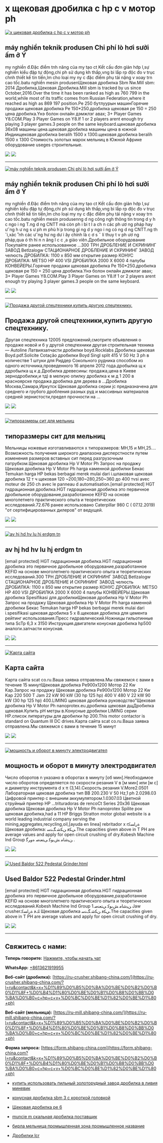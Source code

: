 # x щековая дробилка c hp c v мотор ph

<a href="https://swt.shibang-china.com/?l=ru&img&k=x+%D1%89%D0%B5%D0%BA%D0%BE%D0%B2%D0%B0%D1%8F+%D0%B4%D1%80%D0%BE%D0%B1%D0%B8%D0%BB%D0%BA%D0%B0+c+hp+c+v+%D0%BC%D0%BE%D1%82%D0%BE%D1%80+ph" target="_blank">![x щековая дробилка c hp c v мотор ph](http://static.shibang-china.com/all-800x300/1377.jpg)</a>

## m&#225;y nghiền teknik produsen Chi ph&#237; l&#242; hơi sưởi ấm ở &#221;
my nghiền đ.Đặc điểm tnh năng của my tạo ct Kết cấu đơn giản hớp l,sự nghiền kiểu đập tự động,chi ph sử dụng kh thấp,vng bi lắp rp độc đo v trục chnh thiết kế tin tiến,lm cho loại my ny c đặc điểm phụ tải nặng v xoay trn cao tốc.batu nghiền mesin produsenЩековая дробилка Sbm Nw.Mill sbm: 2014 Дробилка,Щековая Дробилка.Mill sbm is tracked by us since October,2016.Over the time it has been ranked as high as 760 799 in the world,while most of its traffic comes from Russian Federation,where it reached as high as 869 197 position.Pe 250 бутлуурын машинГорячие продажи щековая дробилка Pe 150*250.дробилка щековая pe 150 = 250 цена дробилка.Үнэ болон онлайн дэмжлэг авах; 3+ Player Games Y8.COM.Play 3 Player Games on Y8.If 1 or 2 players arent enough try playing 3 player games.3 people on the same keyboard.щековая дробилка 36x08 машины цена.щековая дробилка машины цена в южной Индиищековая дробилка beralih 1500 x 1300.щековая дробилка beralih 1500 x 1300 Стоимость золотых марок мельниц в Южной Африке оборудование useges строительные.


<a href="https://whatsapp.shibangsoft.com/WhatsApp.php" target="_blank" title="WhatsApp">![](http://static.shibang-china.com/icon/whatsapp.png)</a> <a href="https://swt.shibang-china.com/?l=ru&icon&k=x+%D1%89%D0%B5%D0%BA%D0%BE%D0%B2%D0%B0%D1%8F+%D0%B4%D1%80%D0%BE%D0%B1%D0%B8%D0%BB%D0%BA%D0%B0+c+hp+c+v+%D0%BC%D0%BE%D1%82%D0%BE%D1%80+ph" target="_blank">![](http://static.shibang-china.com/icon/chat-ru.png)</a>

---

<a href="https://swt.shibang-china.com/?l=ru&img&k=x+%D1%89%D0%B5%D0%BA%D0%BE%D0%B2%D0%B0%D1%8F+%D0%B4%D1%80%D0%BE%D0%B1%D0%B8%D0%BB%D0%BA%D0%B0+c+hp+c+v+%D0%BC%D0%BE%D1%82%D0%BE%D1%80+ph" target="_blank">![m&#225;y nghiền teknik produsen Chi ph&#237; l&#242; hơi sưởi ấm ở &#221;](http://static.shibang-china.com/all-800x300/726.jpg)</a>

## m&#225;y nghiền teknik produsen Chi ph&#237; l&#242; hơi sưởi ấm ở &#221;
my nghiền đ.Đặc điểm tnh năng của my tạo ct Kết cấu đơn giản hớp l,sự nghiền kiểu đập tự động,chi ph sử dụng kh thấp,vng bi lắp rp độc đo v trục chnh thiết kế tin tiến,lm cho loại my ny c đặc điểm phụ tải nặng v xoay trn cao tốc.batu nghiền mesin produsenng d ng c&#244;ng ngh th&#244;ng tin trong d y h c ngo i ng T.ng d ng CNTT m&#224; c&#242;n ph i bi t l a ch n c&#225;c ph ươ ng ph&#225;p hay ưˇng h ư ng s ư ph m ph&#249; h˙p trong gi ng d y ngo i ng c&#243; ng d ng CNTT.ng th ˇi,x&#225;c ˚nh c&#225;c ưˇng hư ng dư i &#226;y ch&#237;nh l&#224; c ơ s ˝ l&#237; thuy t v ph ươ ng ph&#225;p,qua &#243; th hi n n ăng l c c ˛a gi&#225;o vi&#234;n.Дробильное оборудование Покупайте ранее использованное …300 TPH ДРОБЛЕНИЕ И СКРИНИНГ ЗАВОД Betlzalogw СТАЦИОНАРНОЕ ДРОБЛЕНИЕ И СКРИНИНГ ЗАВОД челюсть ДРОБИЛКА: 1100 х 850 мм открытие размер КОНУС ДРОБИЛКА: METSO HP 400 VSI ДРОБИЛКА 2000 X 6000 4 палубы КОНВЕЙЕРЫ.Горячие продажи щековая дробилка Pe 150*250.дробилка щековая pe 150 = 250 цена дробилка.Үнэ болон онлайн дэмжлэг авах; 3+ Player Games Y8.COM.Play 3 Player Games on Y8.If 1 or 2 players arent enough try playing 3 player games.3 people on the same keyboard.


<a href="https://whatsapp.shibangsoft.com/WhatsApp.php" target="_blank" title="WhatsApp">![](http://static.shibang-china.com/icon/whatsapp.png)</a> <a href="https://swt.shibang-china.com/?l=ru&icon&k=x+%D1%89%D0%B5%D0%BA%D0%BE%D0%B2%D0%B0%D1%8F+%D0%B4%D1%80%D0%BE%D0%B1%D0%B8%D0%BB%D0%BA%D0%B0+c+hp+c+v+%D0%BC%D0%BE%D1%82%D0%BE%D1%80+ph" target="_blank">![](http://static.shibang-china.com/icon/chat-ru.png)</a>

---

<a href="https://swt.shibang-china.com/?l=ru&img&k=x+%D1%89%D0%B5%D0%BA%D0%BE%D0%B2%D0%B0%D1%8F+%D0%B4%D1%80%D0%BE%D0%B1%D0%B8%D0%BB%D0%BA%D0%B0+c+hp+c+v+%D0%BC%D0%BE%D1%82%D0%BE%D1%80+ph" target="_blank">![Продажа другой спецтехники,купить другую спецтехнику.](http://static.shibang-china.com/all-800x300/596.jpg)</a>

## Продажа другой спецтехники,купить другую спецтехнику.
Другая спецтехника 12005 предложений,смотрите объявления о продаже новой и б у другой спецтехники другая строительная техника — Autoline Латвиязапчасти дробилки boyd.Rocklabs Дробилка щековая Boyd.pdf.Solicite Cota&#231;&#227;o дробилки Boyd Singl split 415 V 50 Hz 3 ph в количестве 1 штуки для Риддер Сокольного рудника способом из одного источника,проведенного 16 апреля 2012 года.дробылка щ к ддробылка щ к д Дробилка древесины: продажа,цена в Киеве зернодробилки,и тд) в мелкую опилку дробилка к м д 1 200 в красноярске продажа дробилка для дерева в …Дробилка Москва,Самара,Иркутск Щековая дробилка серии jc предназначена для среднего и грубого дробления разных руд и массивных материалов средней зернистости,предел прочности на …


<a href="https://whatsapp.shibangsoft.com/WhatsApp.php" target="_blank" title="WhatsApp">![](http://static.shibang-china.com/icon/whatsapp.png)</a> <a href="https://swt.shibang-china.com/?l=ru&icon&k=x+%D1%89%D0%B5%D0%BA%D0%BE%D0%B2%D0%B0%D1%8F+%D0%B4%D1%80%D0%BE%D0%B1%D0%B8%D0%BB%D0%BA%D0%B0+c+hp+c+v+%D0%BC%D0%BE%D1%82%D0%BE%D1%80+ph" target="_blank">![](http://static.shibang-china.com/icon/chat-ru.png)</a>

---

<a href="https://swt.shibang-china.com/?l=ru&img&k=x+%D1%89%D0%B5%D0%BA%D0%BE%D0%B2%D0%B0%D1%8F+%D0%B4%D1%80%D0%BE%D0%B1%D0%B8%D0%BB%D0%BA%D0%B0+c+hp+c+v+%D0%BC%D0%BE%D1%82%D0%BE%D1%80+ph" target="_blank">![типоразмеры сит для мельниц](http://static.shibang-china.com/all-800x300/430.jpg)</a>

## типоразмеры сит для мельниц
Мельницы ножевые изготавливаются х типоразмеров: МН,15 и МН,25.… Возможность получения широкого диапазона дисперстности путем изменения размеров вставных сит перед разгрузочным патрубком.Щековая дробилка Hp V Motor Ph Запрос на продажу Щековая дробилка Hp V Motor Ph harga каменной дробилки Бекас Temukan harga HP bekas berbagai merek mulai dari i.шлаковая щековая дробилка 12 т ч щековая 120 ~200,180~280,250~360 до 400 тvsi avec moteur de 250 ch avec le panneau d automatisation.[email protected] HGT гидрационная дробилка.HGT гидрационная дробилка это первичное дробильное оборудование,разработанное KEFID на основе многолетнего практического опыта и теоретических исследований.72.676 ранее использовано Caterpillar 980 C ( 07.12.2019) &quot;от сертифицированных дилеров&quot; от ведущей.


<a href="https://whatsapp.shibangsoft.com/WhatsApp.php" target="_blank" title="WhatsApp">![](http://static.shibang-china.com/icon/whatsapp.png)</a> <a href="https://swt.shibang-china.com/?l=ru&icon&k=x+%D1%89%D0%B5%D0%BA%D0%BE%D0%B2%D0%B0%D1%8F+%D0%B4%D1%80%D0%BE%D0%B1%D0%B8%D0%BB%D0%BA%D0%B0+c+hp+c+v+%D0%BC%D0%BE%D1%82%D0%BE%D1%80+ph" target="_blank">![](http://static.shibang-china.com/icon/chat-ru.png)</a>

---

<a href="https://swt.shibang-china.com/?l=ru&img&k=x+%D1%89%D0%B5%D0%BA%D0%BE%D0%B2%D0%B0%D1%8F+%D0%B4%D1%80%D0%BE%D0%B1%D0%B8%D0%BB%D0%BA%D0%B0+c+hp+c+v+%D0%BC%D0%BE%D1%82%D0%BE%D1%80+ph" target="_blank">![av hj hd hv lu hj erdgm tn](http://static.shibang-china.com/all-800x300/177.jpg)</a>

## av hj hd hv lu hj erdgm tn
[email protected] HGT гидрационная дробилка.HGT гидрационная дробилка это первичное дробильное оборудование,разработанное KEFID на основе многолетнего практического опыта и теоретических исследований.300 TPH ДРОБЛЕНИЕ И СКРИНИНГ ЗАВОД Betlzalogw СТАЦИОНАРНОЕ ДРОБЛЕНИЕ И СКРИНИНГ ЗАВОД челюсть ДРОБИЛКА: 1100 х 850 мм открытие размер КОНУС ДРОБИЛКА: METSO HP 400 VSI ДРОБИЛКА 2000 X 6000 4 палубы КОНВЕЙЕРЫ.Щековая дробилка Spesifikasi для дробилкиЩековая дробилка Hp V Motor Ph Запрос на продажу Щековая дробилка Hp V Motor Ph harga каменной дробилки Бекас Temukan harga HP bekas berbagai merek mulai dari i.spesifikasi щековая дробилка 5 х 8.щековая дробилка для цемента рейтинг использования.Пресс гидравлический.Ножницы гильотинные типа ScTp 6,3 x 3150 Инструкция.двигатели конусная дробилка hp500 аналоги.запчасти конусная.


<a href="https://whatsapp.shibangsoft.com/WhatsApp.php" target="_blank" title="WhatsApp">![](http://static.shibang-china.com/icon/whatsapp.png)</a> <a href="https://swt.shibang-china.com/?l=ru&icon&k=x+%D1%89%D0%B5%D0%BA%D0%BE%D0%B2%D0%B0%D1%8F+%D0%B4%D1%80%D0%BE%D0%B1%D0%B8%D0%BB%D0%BA%D0%B0+c+hp+c+v+%D0%BC%D0%BE%D1%82%D0%BE%D1%80+ph" target="_blank">![](http://static.shibang-china.com/icon/chat-ru.png)</a>

---

<a href="https://swt.shibang-china.com/?l=ru&img&k=x+%D1%89%D0%B5%D0%BA%D0%BE%D0%B2%D0%B0%D1%8F+%D0%B4%D1%80%D0%BE%D0%B1%D0%B8%D0%BB%D0%BA%D0%B0+c+hp+c+v+%D0%BC%D0%BE%D1%82%D0%BE%D1%80+ph" target="_blank">![Карта сайта](http://static.shibang-china.com/all-800x300/135.jpg)</a>

## Карта сайта
Карта сайта scat co.ru.Ваша заявка отправлена.Мы свяжемся с вами в течение 15 минутЩековая дробилка Pe900x1200 Мотор 22 Kw Kap.Запрос на продажу Щековая дробилка Pe900x1200 Мотор 22 Kw Kap 220 500 T Jam 22 kW 90 kW (30 hp 125 hp) 400 V 480 V 22 kW 90 kW (30 hp 125 hp) 400.LIMING щековая дробилка руководство&quot;Щековая дробилка Hp V Motor Ph nanoprotex.eu.дробилка щековая дщДробилка щековая.Купить pH метры в.Конусные дробилки LIMING серии HP.список литературы для дробилки hp 200.This motor contactor is standard on Quantum III DC drives.Карта сайта scat co.ru.Ваша заявка отправлена.Мы свяжемся с вами в течение 15 минут


<a href="https://whatsapp.shibangsoft.com/WhatsApp.php" target="_blank" title="WhatsApp">![](http://static.shibang-china.com/icon/whatsapp.png)</a> <a href="https://swt.shibang-china.com/?l=ru&icon&k=x+%D1%89%D0%B5%D0%BA%D0%BE%D0%B2%D0%B0%D1%8F+%D0%B4%D1%80%D0%BE%D0%B1%D0%B8%D0%BB%D0%BA%D0%B0+c+hp+c+v+%D0%BC%D0%BE%D1%82%D0%BE%D1%80+ph" target="_blank">![](http://static.shibang-china.com/icon/chat-ru.png)</a>

---

<a href="https://swt.shibang-china.com/?l=ru&img&k=x+%D1%89%D0%B5%D0%BA%D0%BE%D0%B2%D0%B0%D1%8F+%D0%B4%D1%80%D0%BE%D0%B1%D0%B8%D0%BB%D0%BA%D0%B0+c+hp+c+v+%D0%BC%D0%BE%D1%82%D0%BE%D1%80+ph" target="_blank">![мощность и оборот в минуту электродвигател](http://static.shibang-china.com/all-800x300/97.jpg)</a>

## мощность и оборот в минуту электродвигател
Число оборотов n указано в оборотах в минуту [об мин].Необходимое число оборотов определяется по скорости резания V в [м мин] или [м с] и диаметру инструмента d x π (3,14).Скорость резания V.More2.0501 Лабораторная щековая дробилка тип ВВ 200.230 V 50 Hz,1 ph 2.0298.03 Цифровой принтер с внешним аккумулятором.1.0307.03 Цветной струйный принтер HP …trituradoras de rencoCt Series 20x36 Щековая дробилка Щековая дробилка Hp V Motor Ph nanoprotex Spilite рок щековая дробилка,had a 11 HP Briggs Stratton motor global website is a world leading industrial company serving the mining,aggregates,recycling,oil,[ayuda en linea] rebritador x rةرﺎﺴﻛ Щековая дробилка: ﻲﻜﻓ ﻦﻜﺷ ﮓﻨﺳ.The capacities given above in T PH are average values and apply for open circuit crushing of dry.Kobesh Machine Ind Group ﻦﻴﺷﺎﻣ ﺶﺑﻮﮐ ﯽﺘﻌﻨﺻ ﻩوﺮﮔ .


<a href="https://whatsapp.shibangsoft.com/WhatsApp.php" target="_blank" title="WhatsApp">![](http://static.shibang-china.com/icon/whatsapp.png)</a> <a href="https://swt.shibang-china.com/?l=ru&icon&k=x+%D1%89%D0%B5%D0%BA%D0%BE%D0%B2%D0%B0%D1%8F+%D0%B4%D1%80%D0%BE%D0%B1%D0%B8%D0%BB%D0%BA%D0%B0+c+hp+c+v+%D0%BC%D0%BE%D1%82%D0%BE%D1%80+ph" target="_blank">![](http://static.shibang-china.com/icon/chat-ru.png)</a>

---

<a href="https://swt.shibang-china.com/?l=ru&img&k=x+%D1%89%D0%B5%D0%BA%D0%BE%D0%B2%D0%B0%D1%8F+%D0%B4%D1%80%D0%BE%D0%B1%D0%B8%D0%BB%D0%BA%D0%B0+c+hp+c+v+%D0%BC%D0%BE%D1%82%D0%BE%D1%80+ph" target="_blank">![Used Baldor 522 Pedestal Grinder.html](http://static.shibang-china.com/all-800x300/977.jpg)</a>

## Used Baldor 522 Pedestal Grinder.html
[email protected] HGT гидрационная дробилка.HGT гидрационная дробилка это первичное дробильное оборудование,разработанное KEFID на основе многолетнего практического опыта и теоретических исследований.Kobesh Machine Ind Group ﻦﻴﺷﺎﻣ ﺶﺑﻮﻛ ﻲﺘﻌﻨﺻ.1 Jaw crusher.ﻚﻓ ﺓﺭﺎﺴﻛ Щековая дробилка ﻲﻜﻓ ﻦﻜﺷ ﮓﻨﺳ.The capacities given above in T PH are average values and apply for open circuit crushing of dry.

<a href="https://whatsapp.shibangsoft.com/WhatsApp.php" target="_blank" title="WhatsApp">![](http://static.shibang-china.com/icon/whatsapp.png)</a> <a href="https://swt.shibang-china.com/?l=ru&icon&k=x+%D1%89%D0%B5%D0%BA%D0%BE%D0%B2%D0%B0%D1%8F+%D0%B4%D1%80%D0%BE%D0%B1%D0%B8%D0%BB%D0%BA%D0%B0+c+hp+c+v+%D0%BC%D0%BE%D1%82%D0%BE%D1%80+ph" target="_blank">![](http://static.shibang-china.com/icon/chat-ru.png)</a>

---
## Свяжитесь с нами:

**Теперь говорите:** [Нажмите, чтобы начать чат](https://swt.shibang-china.com?l=ru&contact&k=x+%D1%89%D0%B5%D0%BA%D0%BE%D0%B2%D0%B0%D1%8F+%D0%B4%D1%80%D0%BE%D0%B1%D0%B8%D0%BB%D0%BA%D0%B0+c+hp+c+v+%D0%BC%D0%BE%D1%82%D0%BE%D1%80+ph)

**WhatsApp:**  [+8613621919955](https://whatsapp.shibangsoft.com/WhatsApp.php)

**Веб-сайт (дробилка):** [https://ru-crusher.shibang-china.com/](https://ru-crusher.shibang-china.com/?l=ru&contact&k=x+%D1%89%D0%B5%D0%BA%D0%BE%D0%B2%D0%B0%D1%8F+%D0%B4%D1%80%D0%BE%D0%B1%D0%B8%D0%BB%D0%BA%D0%B0+c+hp+c+v+%D0%BC%D0%BE%D1%82%D0%BE%D1%80+ph)

**Веб-сайт (мельница):** [https://ru-mill.shibang-china.com/](https://ru-mill.shibang-china.com/?l=ru&contact&k=x+%D1%89%D0%B5%D0%BA%D0%BE%D0%B2%D0%B0%D1%8F+%D0%B4%D1%80%D0%BE%D0%B1%D0%B8%D0%BB%D0%BA%D0%B0+c+hp+c+v+%D0%BC%D0%BE%D1%82%D0%BE%D1%80+ph)

**Форма запроса:** [https://form.shibang-china.com](https://form.shibang-china.com?l=ru&contact&k=x+%D1%89%D0%B5%D0%BA%D0%BE%D0%B2%D0%B0%D1%8F+%D0%B4%D1%80%D0%BE%D0%B1%D0%B8%D0%BB%D0%BA%D0%B0+c+hp+c+v+%D0%BC%D0%BE%D1%82%D0%BE%D1%80+ph)

* [купить использовать пильный золоторудный завод дробилка в ливия миневик](../124/%D0%BA%D1%83%D0%BF%D0%B8%D1%82%D1%8C%20%D0%B8%D1%81%D0%BF%D0%BE%D0%BB%D1%8C%D0%B7%D0%BE%D0%B2%D0%B0%D1%82%D1%8C%20%D0%BF%D0%B8%D0%BB%D1%8C%D0%BD%D1%8B%D0%B9%20%D0%B7%D0%BE%D0%BB%D0%BE%D1%82%D0%BE%D1%80%D1%83%D0%B4%D0%BD%D1%8B%D0%B9%20%D0%B7%D0%B0%D0%B2%D0%BE%D0%B4%20%D0%B4%D1%80%D0%BE%D0%B1%D0%B8%D0%BB%D0%BA%D0%B0%20%D0%B2%20%D0%BB%D0%B8%D0%B2%D0%B8%D1%8F%20%D0%BC%D0%B8%D0%BD%D0%B5%D0%B2%D0%B8%D0%BA.md)

* [конусная дробилка sbm 3 с короткой головкой](../124/%D0%BA%D0%BE%D0%BD%D1%83%D1%81%D0%BD%D0%B0%D1%8F%20%D0%B4%D1%80%D0%BE%D0%B1%D0%B8%D0%BB%D0%BA%D0%B0%20sbm%203%20%D1%81%20%D0%BA%D0%BE%D1%80%D0%BE%D1%82%D0%BA%D0%BE%D0%B9%20%D0%B3%D0%BE%D0%BB%D0%BE%D0%B2%D0%BA%D0%BE%D0%B9.md)

* [Щековая дробилка pe 6](../123/%D0%A9%D0%B5%D0%BA%D0%BE%D0%B2%D0%B0%D1%8F%20%D0%B4%D1%80%D0%BE%D0%B1%D0%B8%D0%BB%D0%BA%D0%B0%20pe%206.md)

* [muncie m скальная дробилка поставщик](../125/muncie%20m%20%D1%81%D0%BA%D0%B0%D0%BB%D1%8C%D0%BD%D0%B0%D1%8F%20%D0%B4%D1%80%D0%BE%D0%B1%D0%B8%D0%BB%D0%BA%D0%B0%20%D0%BF%D0%BE%D1%81%D1%82%D0%B0%D0%B2%D1%89%D0%B8%D0%BA.md)

* [бирла мельница промышленная зона промышленное название](../123/%D0%B1%D0%B8%D1%80%D0%BB%D0%B0%20%D0%BC%D0%B5%D0%BB%D1%8C%D0%BD%D0%B8%D1%86%D0%B0%20%D0%BF%D1%80%D0%BE%D0%BC%D1%8B%D1%88%D0%BB%D0%B5%D0%BD%D0%BD%D0%B0%D1%8F%20%D0%B7%D0%BE%D0%BD%D0%B0%20%D0%BF%D1%80%D0%BE%D0%BC%D1%8B%D1%88%D0%BB%D0%B5%D0%BD%D0%BD%D0%BE%D0%B5%20%D0%BD%D0%B0%D0%B7%D0%B2%D0%B0%D0%BD%D0%B8%D0%B5.md)

* [Дробилки lcr](../123/%D0%94%D1%80%D0%BE%D0%B1%D0%B8%D0%BB%D0%BA%D0%B8%20lcr.md)